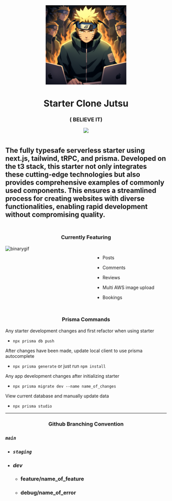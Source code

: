 <div align="center">
<img src="./public/believe-it.png" width="50%" />
</div>

<div align="center">
  <h1>
Starter Clone Jutsu
  </h1>

### ( BELIEVE IT)

</div>

<p align="center"> 
  <img src="https://skillicons.dev/icons?i=next,prisma,ts,vercel,aws,tailwind&perline=3">
</p>

#

<h2> The fully typesafe serverless starter using next.js, tailwind, tRPC, and prisma. Developed on the t3 stack, this starter not only integrates these cutting-edge technologies but also provides comprehensive examples of commonly used components. This ensures a streamlined process for creating websites with diverse functionalities, enabling rapid development without compromising quality.
<br></br>
</h2>

<div align="center"><h3> Currently Featuring</h3></div>

<div style="display:flex">
  <img src="https://media.tenor.com/-SIywyATmagAAAAC/naruto-thumbsup.gif" align="right" alt="binarygif" height="180" width="280" style="object-fit: cover"/>

-   Posts

-   Comments

-   Reviews

-   Multi AWS image upload

-   Bookings

</div>

<div align="center"><h3> Prisma Commands</h3></div>

Any starter development changes and first refactor when using starter

-   `npx prisma db push`

After changes have been made, update local client to use prisma autocomplete

-   `npx prisma generate` or just run `npm install`

Any app development changes after initializing starter

-   `npx prisma migrate dev --name name_of_changes`

View current database and manually update data

-   `npx prisma studio`

---

<div align="center"><h3> Github Branching Convention</h3></div>

### **_`main`_**

-   ### **_`staging`_**

-   ### **_dev_**

    -   ### feature/name_of_feature
    -   ### debug/name_of_error

<!-- Keeby Notes

 - auction system
  - email notifications when a user is outbid
  - in app notification when a user is outbid, wins an auction.

  - need to figure out a payment plan
 - Seller ratings and reviews. public feedback system
 - requiring the detailed product listings helps buyers make informed decisions

 Escrow Service holds the payment from the buyer until the product is delivered and inspected by the buyer. If the product
 matches the descriptiion, the payment is released to the seller. If there are issues, the funds can be refunded to the buyer.

  implement return policy

  If seller is highly rated can skip verification


  I don't wanna be the middle man
  I don't wanna care about shit if something goes wrong. if there is a problem you pay me. I don't care
  cleanest big dick way to deal with seller gets charged and buyer gets charged. It is up to the community to play by the rules
  You don't sell the keyboard you get fined
  Have to BD energy scamming is not tolerated. This is a mutual party agreement. I will not tolerate dealing with scams. Both will be charged the full price of the keyboard.
  Have to run a transaction on both to process fees before shipment. I hope this never happens but it forces people to play by the rules.
  7 day dispute windown no returns
  Buyer communication is key trusting their commity public ratings

 $1 transaction fee for listing
 %3 or 5% fee

  contractual agreement.

  Ask dad about this


User profiles will have to be clickable
star rating and reviews

Going to need to do a $.50 verification cost for buyers and sellers.


make a keeby video that talks about the rules

Fun yet threatening. See this cyberboard someone sent a buyer a box of tissues instead of an alice and they both had to play.
I don't have the time nor care to deal with disputes so play by the rules and trust one another or you can fuck off. :D
Basically a skycorp video

---user ----
purchase history with order number #
going to need some stripe payment info
 - going to need a ispaymentverified on here
 - going to need a email verified as well
 -

Home page will be typing game with banner ads
really clean UI like monkey type
TYPING GAME ------------------------------------------------
- anti copy paste idk gonna look into anticheat

Going to want to switch between speed mode - quote mode - learn mode (learn about mechanical keyboards?  ) - hackerman mode

(vocabulary enhancement option later gives terms and definitiions )
(maybe change quote length or nah?)

what metrics do we want to show? Top WPM with keyboard...
Stats button pulls down a graph with all your top speed wpm plotted on a graph

Typing game should defo have a rank based on the top percentage of users
- average of top ten fastest
- get a tag
-badge system
-later on season (implementation)
- could either do season 1 hackerman tag
(unranked till you typed 10 times)
HotSwap Hero

(bronze - plat are switches colored)
Bronze Switch (I, II, III)
Silver
Gold
Platinum  (top 50%)
ClackChampion
ThockMaster III (top 75%) ----


---
thock god (top .2%)
Hackerman(0.1%)
based off of top wpm?

How keeby works? or About Keeby?

What's unique about keeby typing game?

ranking system keyboard based.( can see others wpm and keeb)


---------- later   -----------

 --- only if yt pops off ---
Keeby merch  - clothing - keycaps - deskmats
could legit just be a link to anohter site I make later if I want to
store page

Could add a community page where users can submit picuters and talk about their builds

r/mk already exists

Could just have an inspiration page that shows gorgeous builds

Leaderboards
-- shows top wpm username and keeb used on typing game


Do I want a keyboard Model?
so that users can store a keeb

 -->

<!-- COsts
  Stripe
  Domain cost
  Resend for emails $ they are def better than the others
  confirmation emails and newsletter emails

TODO cookie warning modal 
TODO epilepsy warning modal 






If successful ideas
Store
- sell merch - maybe develop a keyboard - maybe make a marketplace that shows products from other sites and links to them 

Add achievements - allow people to select tags - their rank or when they buy a keyboard they get a tag etc. 

 -->
